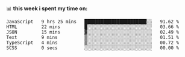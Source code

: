 📊 **this week i spent my time on:**
<!--START_SECTION:waka-->

```text
JavaScript   9 hrs 25 mins   ███████████████████████░░   91.62 %
HTML         22 mins         █░░░░░░░░░░░░░░░░░░░░░░░░   03.66 %
JSON         15 mins         ▓░░░░░░░░░░░░░░░░░░░░░░░░   02.49 %
Text         9 mins          ▒░░░░░░░░░░░░░░░░░░░░░░░░   01.51 %
TypeScript   4 mins          ▒░░░░░░░░░░░░░░░░░░░░░░░░   00.72 %
SCSS         0 secs          ░░░░░░░░░░░░░░░░░░░░░░░░░   00.00 %
```

<!--END_SECTION:waka-->
